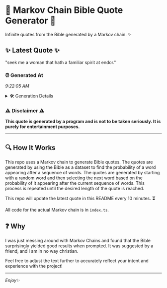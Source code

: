 # 📖 Markov Chain Bible Quote Generator 📖

Infinite quotes from the Bible generated by a Markov chain. ✨

## ✨ Latest Quote ✨
"seek me a woman that hath a familiar spirit at endor."

### ⏰ Generated At
*9:22:05 AM*

<details>
    <summary>🛠️ Generation Details</summary>
    <p>
        <strong>🌱 Seed:</strong> seek<br>
        <strong>🔄 Iterations:</strong> 10<br>
        <strong>📜 Context History:</strong><br>[ seek ]: me<br>[ seek, me ]: a<br>[ seek, me, a ]: woman<br>[ seek, me, a, woman ]: that<br>[ seek, me, a, woman, that ]: hath<br>[ seek, me, a, woman, that, hath ]: a<br>[ me, a, woman, that, hath, a ]: familiar<br>[ a, woman, that, hath, a, familiar ]: spirit<br>[ woman, that, hath, a, familiar, spirit ]: at<br>[ that, hath, a, familiar, spirit, at ]: endor.<br>
    </p>
</details>

### ⚠️ Disclaimer ⚠️
**This quote is generated by a program and is not to be taken seriously. It is purely for entertainment purposes.**

---

## 🔍 How It Works

This repo uses a Markov chain to generate Bible quotes. The quotes are generated by using the Bible as a dataset to find the probability of a word appearing after a sequence of words. The quotes are generated by starting with a random word and then selecting the next word based on the probability of it appearing after the current sequence of words. This process is repeated until the desired length of the quote is reached.

This repo will update the latest quote in this README every 10 minutes. ⏳

All code for the actual Markov chain is in `index.ts`.

## ❓ Why

I was just messing around with Markov Chains and found that the Bible surprisingly yielded good results when prompted. 
It was suggested by a friend, and I am in no way christian.

Feel free to adjust the text further to accurately reflect your intent and experience with the project!

---

*Enjoy*✨
